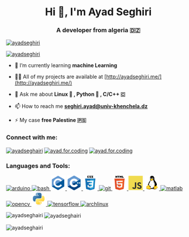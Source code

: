 <h1 align="center">Hi 👋, I'm Ayad Seghiri</h1>
<h3 align="center">A developer from algeria 🇩🇿</h3>

<p align="left"> <a href="https://github.com/ryo-ma/github-profile-trophy"><img src="https://github-profile-trophy.vercel.app/?username=ayadseghiri" alt="ayadseghiri" /></a> </p>

<p align="left"> <a href="https://twitter.com/ayadseghairi" target="blank"><img src="https://img.shields.io/twitter/follow/ayadseghairi?logo=twitter&style=for-the-badge" alt="ayadseghiri" /></a> </p>

- 🌱 I’m currently learning **machine Learning**

- 👨‍💻 All of my projects are available at [http://ayadseghiri.me/](http://ayadseghiri.me/)

- 💬 Ask me about **Linux 🐧 , Python 🐍 , C/C++ 🇨**

- 📫 How to reach me **seghiri.ayad@univ-khenchela.dz**

- ⚡ My case **free Palestine 🇵🇸**


<h3 align="left">Connect with me:</h3>
<p align="left">
<a href="https://twitter.com/ayadseghairi" target="blank"><img align="center" src="https://raw.githubusercontent.com/rahuldkjain/github-profile-readme-generator/master/src/images/icons/Social/twitter.svg" alt="ayadseghairi" height="30" width="40" /></a>
<a href="https://fb.com/ayad.seghiri" target="blank"><img align="center" src="https://raw.githubusercontent.com/rahuldkjain/github-profile-readme-generator/master/src/images/icons/Social/facebook.svg" alt="ayad.for.coding" height="30" width="40" /></a>
<a href="https://instagram.com/ayad.seghiri" target="blank"><img align="center" src="https://raw.githubusercontent.com/rahuldkjain/github-profile-readme-generator/master/src/images/icons/Social/instagram.svg" alt="ayad.for.coding" height="30" width="40" /></a>
</p>

<h3 align="left">Languages and Tools:</h3>
<p align="left"> <a href="https://www.arduino.cc/" target="_blank" rel="noreferrer"> <img src="https://cdn.worldvectorlogo.com/logos/arduino-1.svg" alt="arduino" width="40" height="40"/> </a> <a href="https://www.gnu.org/software/bash/" target="_blank" rel="noreferrer"> <img src="https://www.vectorlogo.zone/logos/gnu_bash/gnu_bash-icon.svg" alt="bash" width="40" height="40"/> </a> <a href="https://www.cprogramming.com/" target="_blank" rel="noreferrer"> <img src="https://raw.githubusercontent.com/devicons/devicon/master/icons/c/c-original.svg" alt="c" width="40" height="40"/> </a> <a href="https://www.w3schools.com/cpp/" target="_blank" rel="noreferrer"> <img src="https://raw.githubusercontent.com/devicons/devicon/master/icons/cplusplus/cplusplus-original.svg" alt="cplusplus" width="40" height="40"/> </a> <a href="https://www.w3schools.com/css/" target="_blank" rel="noreferrer"> <img src="https://raw.githubusercontent.com/devicons/devicon/master/icons/css3/css3-original-wordmark.svg" alt="css3" width="40" height="40"/> </a> <a href="https://git-scm.com/" target="_blank" rel="noreferrer"> <img src="https://www.vectorlogo.zone/logos/git-scm/git-scm-icon.svg" alt="git" width="40" height="40"/> </a> <a href="https://www.w3.org/html/" target="_blank" rel="noreferrer"> <img src="https://raw.githubusercontent.com/devicons/devicon/master/icons/html5/html5-original-wordmark.svg" alt="html5" width="40" height="40"/> </a> <a href="https://developer.mozilla.org/en-US/docs/Web/JavaScript" target="_blank" rel="noreferrer"> <img src="https://raw.githubusercontent.com/devicons/devicon/master/icons/javascript/javascript-original.svg" alt="javascript" width="40" height="40"/> </a> <a href="https://www.linux.org/" target="_blank" rel="noreferrer"> <img src="https://raw.githubusercontent.com/devicons/devicon/master/icons/linux/linux-original.svg" alt="linux" width="40" height="40"/> </a> <a href="https://www.mathworks.com/" target="_blank" rel="noreferrer"> <img src="https://upload.wikimedia.org/wikipedia/commons/2/21/Matlab_Logo.png" alt="matlab" width="40" height="40"/> </a> <a href="https://opencv.org/" target="_blank" rel="noreferrer"> <img src="https://www.vectorlogo.zone/logos/opencv/opencv-icon.svg" alt="opencv" width="40" height="40"/> </a> <a href="https://www.python.org" target="_blank" rel="noreferrer"> <img src="https://raw.githubusercontent.com/devicons/devicon/master/icons/python/python-original.svg" alt="python" width="40" height="40"/> </a> <a href="https://www.tensorflow.org" target="_blank" rel="noreferrer"> <img src="https://www.vectorlogo.zone/logos/tensorflow/tensorflow-icon.svg" alt="tensorflow" width="40" height="40"/> </a> </a> <a href="https://archlinux.org" target="_blank" rel="noreferrer"> <img src="https://avatars.githubusercontent.com/u/4673648?s=200&v=4" alt="archlinux" width="40" height="40"/> </a> </p>

<p><img align="left" src="https://github-readme-stats.vercel.app/api/top-langs?username=ayadseghairi&show_icons=true&locale=en&layout=compact" alt="ayadseghairi" /></p>

<p>&nbsp;<img align="center" src="https://github-readme-stats.vercel.app/api?username=ayadseghairi&show_icons=true&locale=en" alt="ayadseghairi" /></p>

<p><img align="center" src="https://github-readme-streak-stats.herokuapp.com/?user=ayadseghairi&" alt="ayadseghairi" /></p>

